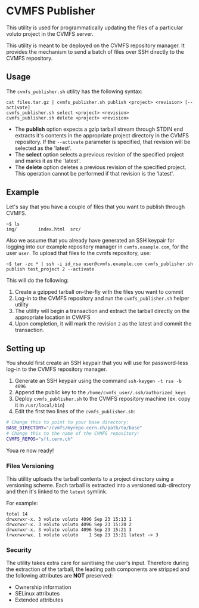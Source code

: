 # CVMFS Publisher

This utility is used for programmatically updating the files of a particular voluto project in the CVMFS server.

This utility is meant to be deployed on the CVMFS repository manager. It provides the mechanism to send a batch of files over SSH directly to the CVMFS repository.

## Usage

The `cvmfs_publisher.sh` utility has the following syntax:

```
cat files.tar.gz | cvmfs_publisher.sh publish <project> <revision> [--activate]
cvmfs_publisher.sh select <project> <revision>
cvmfs_publisher.sh delete <project> <revision>
```

* The __publish__ option expects a gzip tarball stream through STDIN end extracts it's contents in the appropriate project directory in the CVMFS repository. If the `--activate` parameter is specified, that revision will be selected as the 'latest'.
* The __select__ option selects a previous revision of the specified project and marks it as the 'latest'.
* The __delete__ option deletes a previous revision of the specified project. This operation cannot be performed if that revision is the 'latest'.

## Example

Let's say that you have a couple of files that you want to publish through CVMFS.

```shell
~$ ls 
img/        index.html  src/
```

Also we assume that you already have generated an SSH keypair for logging into our example repository manager in `cvmfs.example.com`, for the user `user`. To upload that files to the cvmfs repository, use:

```shell
~$ tar -zc * | ssh -i id_rsa user@cvmfs.example.com cvmfs_publisher.sh publish test_project 2 --activate
```

This will do the following:

1. Create a gzipped tarball on-the-fly with the files you want to commit
2. Log-in to the CVMFS repository and run the `cvmfs_publisher.sh` helper utility
3. The utility will begin a transaction and extract the tarball directly on the appropriate location in CVMFS
4. Upon completion, it will mark the revision `2` as the latest and commit the transaction.

## Setting up 

You should first create an SSH keypair that you will use for password-less log-in to the CVMFS repository manager.

1. Generate an SSH keypair using the command `ssh-keygen -t rsa -b 4096`
2. Append the public key to the `/home/cvmfs_user/.ssh/authorized_keys`
3. Deploy `cvmfs_publisher.sh` to the CVMFS repository machine (ex. copy it in `/usr/local/bin`)
4. Edit the first two lines of the `cvmfs_publisher.sh`:

```bash
# Change this to point to your base directory:
BASE_DIRECTORY="/cvmfs/myrepo.cern.ch/path/to/base"
# Change this to the name of the CVMFS repository:
CVMFS_REPOS="sft.cern.ch"
```

Youa re now ready!

### Files Versioning

This utility uploads the tarball contents to a project directory using a versioning scheme. Each tarball is extracted into a versioned sub-directory and then it's linked to the `latest` symlink.

For example:

```
total 14
drwxrwxr-x. 3 voluto voluto 4096 Sep 23 15:13 1
drwxrwxr-x. 3 voluto voluto 4096 Sep 23 15:20 2
drwxrwxr-x. 3 voluto voluto 4096 Sep 23 15:21 3
lrwxrwxrwx. 1 voluto voluto    1 Sep 23 15:21 latest -> 3
```

### Security

The utility takes extra care for sanitising the user's input. Therefore during the extraction of the tarball, the leading path components are stripped and the following attributes are **NOT** preserved:

* Ownership information
* SELinux attributes
* Extended attributes

